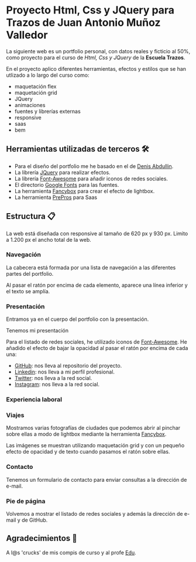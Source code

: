 # Proyecto Html, Css y JQuery para Trazos de Juan Antonio Muñoz Valledor

La siguiente web es un portfolio personal, con datos reales y ficticio al 50%, como proyecto para el curso de *Html, Css y JQuery* de la **Escuela Trazos**.

En el proyecto aplico diferentes herramientas, efectos y estilos que se han utlizado a lo largo del curso como:
* maquetación flex
* maquetación grid
* JQuery
* animaciones
* fuentes y librerías externas
* responsive
* saas
* bem

## Herramientas utilizadas de terceros 🛠️

* Para el diseño del portfolio me he basado en el de [Denis Abdullin](https://github.com/tu/proyecto/wiki).
* La librería [JQuery](https://jquery.com/) para realizar efectos.
* La librería [Font-Awesome](https://fontawesome.com/) para añadir iconos de redes sociales.
* El directorio [Google Fonts](https://fonts.google.com/) para las fuentes.
* La herramienta [Fancybox](https://fancyapps.com/fancybox/3/) para crear el efecto de lightbox.
* La herramienta [PrePros](https://prepros.io/) para Saas

## Estructura 📋
La web está diseñada con responsive al tamaño de 620 px y 930 px. Limito a 1.200 px el ancho total de la web.

### Navegación

La cabecera está formada por una lista de navegación a las diferentes partes del portfolio.

Al pasar el ratón por encima de cada elemento, aparece una línea inferior y el texto se amplía.

### Presentación

Entramos ya en el cuerpo del portfolio con la presentación.

Tenemos mi presentación

Para el listado de redes sociales, he utilizado iconos de [Font-Awesome](https://fontawesome.com/). He añadido el efecto de bajar la opacidad al pasar el ratón por encima de cada una:
* [GitHub](https://github.com/NAVJuanan/Trazos/tree/main/Ejercicios/Portfolio): nos lleva al repositorio del proyecto.
* [Linkedin](https://www.linkedin.com/in/juan-antonio-mu%C3%B1oz-valledor-7016925a/): nos lleva a mi perfil profesional.
* [Twitter](http://www.twitter.com): nos lleva a la red social.
* [Instagram](https://www.instagram.com/): nos lleva a la red social.

### Experiencia laboral


### Viajes
Mostramos varias fotografías de ciudades que podemos abrir al pinchar sobre ellas a modo de lightbox mediante la herramienta [Fancybox](https://fancyapps.com/fancybox/3/).

Las imágenes se muestran utilizando maquetación grid y con un pequeño efecto de opacidad y de texto cuando pasamos el ratón sobre ellas.

### Contacto
Tenemos un formulario de contacto para enviar consultas a la dirección de e-mail.

### Pie de página
Volvemos a mostrar el listado de redes sociales y además la dirección de e-mail y de GitHub.

## Agradecimientos 🎁
A l@s 'crucks' de mis compis de curso y al profe [Edu](https://eduardofierro.pro/).